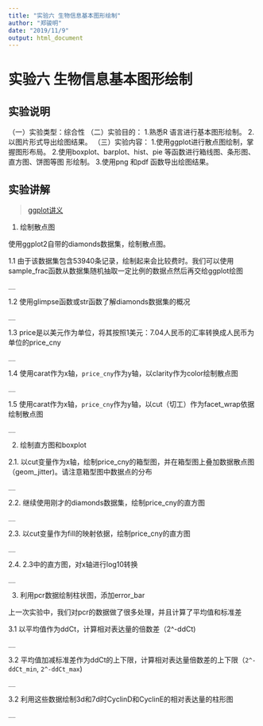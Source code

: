 ```yaml
---
title: "实验六 生物信息基本图形绘制"
author: "郑骏明"
date: "2019/11/9"
output: html_document
---
```


# 实验六 生物信息基本图形绘制

## 实验说明

（一）实验类型：综合性
（二）实验目的：
1.熟悉R 语言进行基本图形绘制。
2.以图片形式导出绘图结果。
（三）实验内容：
1.使用ggplot进行散点图绘制，掌握图形布局。
2.使用boxplot、barplot、hist、pie 等函数进行箱线图、条形图、直方图、饼图等图
形绘制。
3.使用png 和pdf 函数导出绘图结果。

## 实验讲解

> [ggplot讲义](../lect02/lect02.pdf)

1. 绘制散点图

使用ggplot2自带的diamonds数据集，绘制散点图。

1.1 由于该数据集包含53940条记录，绘制起来会比较费时。我们可以使用sample_frac函数从数据集随机抽取一定比例的数据点然后再交给ggplot绘图
```{r}
__
```
1.2 使用glimpse函数或str函数了解diamonds数据集的概况
```{r}
__
```
1.3 price是以美元作为单位，将其按照1美元：7.04人民币的汇率转换成人民币为单位的price_cny
```{r}
__
```
1.4 使用carat作为x轴，`price_cny`作为y轴，以clarity作为color绘制散点图
```{r}
__
```
1.5 使用carat作为x轴，`price_cny`作为y轴，以cut（切工）作为facet_wrap依据绘制散点图
```{r}
__
```

2. 绘制直方图和boxplot

2.1. 以cut变量作为x轴，绘制price_cny的箱型图，并在箱型图上叠加数据散点图（geom_jitter)。请注意箱型图中数据点的分布
```{r}
__
```
2.2. 继续使用刚才的diamonds数据集，绘制price_cny的直方图
```{r}
__
```
2.3. 以cut变量作为fill的映射依据，绘制price_cny的直方图
```{r}
__
```
2.4. 2.3中的直方图，对x轴进行log10转换
```{r}
__
```

3. 利用pcr数据绘制柱状图，添加error_bar

上一次实验中，我们对pcr的数据做了很多处理，并且计算了平均值和标准差

3.1 以平均值作为ddCt，计算相对表达量的倍数差（2^-ddCt)
```{r}
__
```
3.2 平均值加减标准差作为ddCt的上下限，计算相对表达量倍数差的上下限（`2^-ddCt_min`, `2^-ddCt_max`)
```{r}
__
```
3.2 利用这些数据绘制3d和7d时CyclinD和CyclinE的相对表达量的柱形图

```{r}
__
```